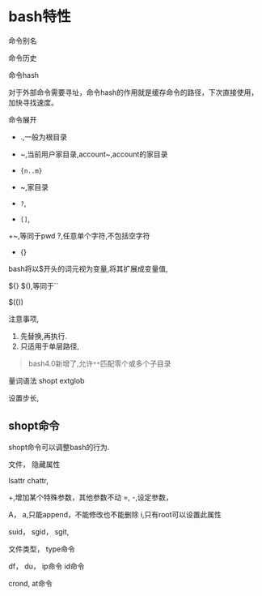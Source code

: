 



# bash特性

命令别名

命令历史

命令hash

对于外部命令需要寻址，命令hash的作用就是缓存命令的路径，下次直接使用，加快寻找速度。



命令展开
- .,一般为根目录
- ~,当前用户家目录,account~,account的家目录
- `{n..m}`

- ~,家目录
- `?`,
- `[]`,


+~,等同于pwd
?,任意单个字符,不包括空字符


- {}


bash将以$开头的词元视为变量,将其扩展成变量值,

${}
$(),等同于``


$(())




注意事项,
1. 先替换,再执行.
2. 只适用于单层路径,

> bash4.0新增了,允许`**`匹配零个或多个子目录



量词语法
shopt extglob







设置步长,




## shopt命令


shopt命令可以调整bash的行为.

文件，
隐藏属性

lsattr
chattr,

+,增加某个特殊参数，其他参数不动
=,
-,设定参数，

A，
a,只能append，不能修改也不能删除
i,只有root可以设置此属性



suid，
sgid，
sgit,

文件类型，
type命令


df，
du，
ip命令
id命令

crond,
at命令

